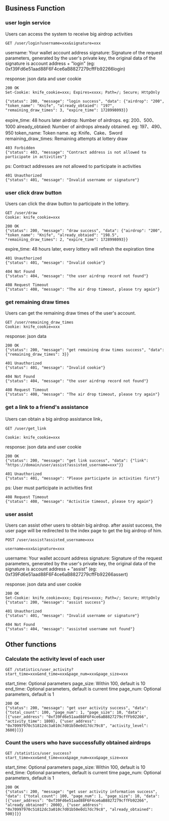 ## Business Function
### user login service
Users can access the system to receive big airdrop activities

```
GET /user/login?username=xxx&signature=xxx
```

username: Your wallet account address
signature: Signature of the request parameters, generated by the user's private key, the original data of the signature is account address + "login" (eg: 0xf39Fd6e51aad88F6F4ce6aB8827279cffFb92266login)

response: json data and user cookie
```
200 OK
Set-Cookie: knife_cookie=xxx; Expires=xxxx; Path=/; Secure; HttpOnly

{"status": 200, "message": "login success", "data": {"airdrop": "200", "token_name": "Knife", "already_obtaied": "197", "remaining_draw_times": 3, "expire_time": 1728998093}}
```
expire_time: 48 hours later
airdrop: Number of airdrops. eg: 200、500、1000
already_obtaied: Number of airdrops already obtained. eg: 197、490、950
token_name: Token name. eg: Knife、Cake、Sword
remaining_draw_times: Remaining attempts at lottery draw

```
403 Forbidden
{"status": 403, "message": "Contract address is not allowed to participate in activities"}
```
ps: Contract addresses are not allowed to participate in activities

```
401 Unauthorized
{"status": 401, "message": "Invalid username or signature"}
```

### user click draw button
Users can click the draw button to participate in the lottery.

```
GET /user/draw
Cookie: knife_cookie=xxx
```

```
200 OK
{"status": 200, "message": "draw success", "data": {"airdrop": "200", "token_name": "Knife", "already_obtaied": "198.5", "remaining_draw_times": 2, "expire_time": 1728998093}}
```
expire_time: 48 hours later, every lottery will refresh the expiration time

```
401 Unauthorized
{"status": 401, "message": "Invalid cookie"}
```

```
404 Not Found
{"status": 404, "message": "the user airdrop record not found"}
```

```
408 Request Timeout
{"status": 408, "message": "The air drop timeout, please try again"}
```


### get remaining draw times
Users can get the remaining draw times of the user's account.

```
GET /user/remaining_draw_times
Cookie: knife_cookie=xxx
```

response: json data
```
200 OK
{"status": 200, "message": "get remaining draw times success", "data": {"remaining_draw_times": 3}}
```

```
401 Unauthorized
{"status": 401, "message": "Invalid cookie"}
```

```
404 Not Found
{"status": 404, "message": "the user airdrop record not found"}
```

```
408 Request Timeout
{"status": 408, "message": "The air drop timeout, please try again"}
```

### get a link to a friend's assistance
Users can obtain a big airdrop assistance link，

```
GET /user/get_link

Cookie: knife_cookie=xxx
```

response: json data and user cookie
```
200 OK
{"status": 200, "message": "get link success", "data": {"link": "https://domain/user/assist?assisted_username=xxx"}}
```

```
401 Unauthorized
{"status": 401, "message": "Please participate in activities first"}
```
ps: User must participate in activities first

```
408 Request Timeout
{"status": 408, "message": "Activitie timeout, please try again"}
```

### user assist
Users can assist other users to obtain big airdrop. after assist success, the user page will be redirected to the index page to get the big airdrop of him.

```
POST /user/assist?assisted_username=xxx

username=xxx&signature=xxx
```

username: Your wallet account address
signature: Signature of the request parameters, generated by the user's private key, the original data of the signature is account address + "assist" (eg: 0xf39Fd6e51aad88F6F4ce6aB8827279cffFb92266assert)

response: json data and user cookie
```
200 OK
Set-Cookie: knife_cookie=xxx; Expires=xxxx; Path=/; Secure; HttpOnly
{"status": 200, "message": "assist success"}
```

```
401 Unauthorized
{"status": 401, "message": "Invalid username or signature"}
```

```
404 Not Found
{"status": 404, "message": "assisted username not found"}
```

## Other functions
### Calculate the activity level of each user
```
GET /statistics/user_activity?start_time=xxx&end_time=xxx&page_num=xxx&page_size=xxx
```
start_time: Optional parameters
page_size: Within 100, default is 10
end_time: Optional parameters, default is current time
page_num: Optional parameters, default is 1

```
200 OK
{"status": 200, "message": "get user activity success", "data": {"total_count": 100, "page_num": 1, "page_size": 10, "data": [{"user_address": "0xf39Fd6e51aad88F6F4ce6aB8827279cffFb92266", "activity_time": 1800}, {"user_address": "0x70997970c51812dc3a010c7d01b50e0d17dc79c8", "activity_level": 3600}]}}
```

### Count the users who have successfully obtained airdrops
```
GET /statistics/user_success?start_time=xxx&end_time=xxx&page_num=xxx&page_size=xxx
```
start_time: Optional parameters
page_size: Within 100, default is 10
end_time: Optional parameters, default is current time
page_num: Optional parameters, default is 1

```
200 OK
{"status": 200, "message": "get user activity information success", "data": {"total_count": 100, "page_num": 1, "page_size": 10, "data": [{"user_address": "0xf39Fd6e51aad88F6F4ce6aB8827279cffFb92266", "already_obtained": 2000}, {"user_address": "0x70997970c51812dc3a010c7d01b50e0d17dc79c8", "already_obtained": 500}]}}
```